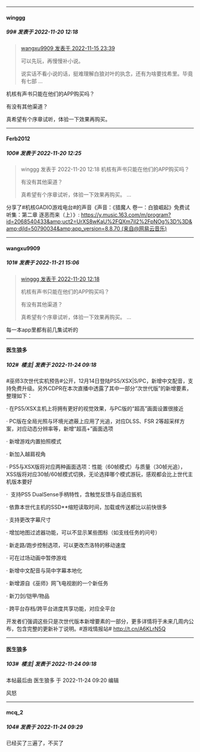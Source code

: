 

*****

####  winggg  
##### 99#       发表于 2022-11-20 12:18

<blockquote><a href="httphttps://bbs.saraba1st.com/2b/forum.php?mod=redirect&amp;goto=findpost&amp;pid=58454839&amp;ptid=2032760" target="_blank">wangxu9909 发表于 2022-11-15 23:39</a>

可以先玩，再慢慢补小说。

说实话不看小说的话，挺难理解白狼对叶的执念，还有为啥要找希里。毕竟有七部 ...</blockquote>
机核有声书只能在他们的APP购买吗？

有没有其他渠道？

真希望有个序章试听，体验一下效果再购买。



*****

####  Ferb2012  
##### 100#       发表于 2022-11-20 12:25

<blockquote>winggg 发表于 2022-11-20 12:18
机核有声书只能在他们的APP购买吗？

有没有其他渠道？

真希望有个序章试听，体验一下效果再购买。 ...</blockquote>
分享了#机核GADIO游戏电台#的声音《声音：《猎魔人 卷一：白狼崛起》免费试听集：第二章 逐恶而来（上）》: https://y.music.163.com/m/program?id=2068540433&amp;uct2=UrXS8wKaU%2FQXm7iI2%2FpNOg%3D%3D&amp;djId=50790034&amp;app_version=8.8.70 (来自@网易云音乐)



*****

####  wangxu9909  
##### 101#       发表于 2022-11-21 15:06

<blockquote><a href="httphttps://bbs.saraba1st.com/2b/forum.php?mod=redirect&amp;goto=findpost&amp;pid=58517193&amp;ptid=2032760" target="_blank">winggg 发表于 2022-11-20 12:18</a>

机核有声书只能在他们的APP购买吗？

有没有其他渠道？

真希望有个序章试听，体验一下效果再购买。 ...</blockquote>
每一本app里都有前几集试听的



*****

####  医生狼多  
##### 102#         楼主| 发表于 2022-11-24 09:18

#巫师3次世代实机预告#公开，12月14日登陆PS5/XSX|S/PC，新增中文配音，支持免费升级。另外CDPR在本次直播中透露了其中一部分“次世代版”的新增要素，整理如下：

· 在PS5/XSX主机上将拥有更好的视觉效果，与PC版的“超高”画面设置很接近

· PC版在全局光照与环境光遮蔽上应用了光追，对应DLSS、FSR 2等超采样方案，对应动态分辨率等，新增“超高+”画面选项

· 新增游戏内置拍照模式

· 新加入越肩视角

· PS5与XSX版将对应两种画面选项：性能（60帧模式）与质量（30帧光追），XSS版将对应30帧/60帧模式切换，无论选择哪个模式游玩，感观都会比上世代主机版本要好

·  支持PS5 DualSense手柄特性，含触觉反馈与自适应扳机

· 依靠本世代主机的SSD**缩短读取时间，加载或传送都比以前快很多

· 支持更改字幕尺寸

· 增加地图过滤器功能，可以不显示某些图标（如支线任务的问号）

· 新走路/跑步控制选项，可以更改杰洛特的移动速度

· 可在过场动画中暂停游戏

· 新增中文配音与简中字幕本地化

· 新增源自《巫师》网飞电视剧的一个新任务

· 新刀剑/铠甲/物品

· 跨平台存档/跨平台进度共享功能，对应全平台

开发者们强调这些只是次世代版本新增要素的一部分，更多详情将于未来几周内公布，包含完整的更新补丁说明。#游戏情报站# 
 http://t.cn/A6KLrN5Q

*****

####  医生狼多  
##### 103#         楼主| 发表于 2022-11-24 09:18

 本帖最后由 医生狼多 于 2022-11-24 09:20 编辑 

风怒



*****

####  mcq_2  
##### 104#       发表于 2022-11-24 09:29

已经买了三遍了，不买了

